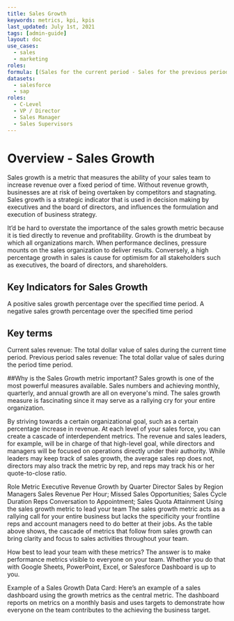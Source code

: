 ```yaml
---
title: Sales Growth
keywords: metrics, kpi, kpis
last_updated: July 1st, 2021
tags: [admin-guide]
layout: doc
use_cases:
  - sales
  - marketing
roles:
formula: [(Sales for the current period - Sales for the previous period) / Sales for the previous period] x 100
datasets:
  - salesforce
  - sap
roles: 
  - C-Level
  - VP / Director
  - Sales Manager
  - Sales Supervisors
---
```


# Overview - Sales Growth
Sales growth is a metric that measures the ability of your sales team to increase revenue over a fixed period of time. Without revenue growth, businesses are at risk of being overtaken by competitors and stagnating. Sales growth is a strategic indicator that is used in decision making by executives and the board of directors, and influences the formulation and execution of business strategy.

It’d be hard to overstate the importance of the sales growth metric because it is tied directly to revenue and profitability. Growth is the drumbeat by which all organizations march. When performance declines, pressure mounts on the sales organization to deliver results. Conversely, a high percentage growth in sales is cause for optimism for all stakeholders such as executives, the board of directors, and shareholders.

## Key Indicators for Sales Growth
A positive sales growth percentage over the specified time period.
A negative sales growth percentage over the specified time period

## Key terms
Current sales revenue: The total dollar value of sales during the current time period.
Previous period sales revenue: The total dollar value of sales during the period time period.

##Why is the Sales Growth metric important?
Sales growth is one of the most powerful measures available. Sales numbers and achieving monthly, quarterly, and annual growth are all on everyone's mind. The sales growth measure is fascinating since it may serve as a rallying cry for your entire organization.

By striving towards a certain organizational goal, such as a certain percentage increase in revenue. At each level of your sales force, you can create a cascade of interdependent metrics. The revenue and sales leaders, for example, will be in charge of that high-level goal, while directors and managers will be focused on operations directly under their authority. While leaders may keep track of sales growth, the average sales rep does not, directors may also track the metric by rep, and reps may track his or her quote-to-close ratio.

Role	Metric
Executive	Revenue Growth by Quarter
Director	Sales by Region
Managers	Sales Revenue Per Hour; Missed Sales Opportunities; Sales Cycle Duration
Reps	Conversation to Appointment; Sales Quota Attainment
Using the sales growth metric to lead your team
The sales growth metric acts as a rallying call for your entire business but lacks the specificity your frontline reps and account managers need to do better at their jobs. As the table above shows, the cascade of metrics that follow from sales growth can bring clarity and focus to sales activities throughout your team.

How best to lead your team with these metrics? 
The answer is to make performance metrics visible to everyone on your team. Whether you do that with Google Sheets, PowerPoint, Excel, or Salesforce Dashboard is up to you.

Example of a Sales Growth Data Card:
Here’s an example of a sales dashboard using the growth metrics as the central metric. The dashboard reports on metrics on a monthly basis and uses targets to demonstrate how everyone on the team contributes to the achieving the business target.
